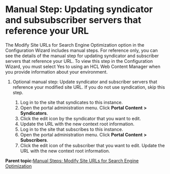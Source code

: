 # Manual Step: Updating syndicator and subsubscriber servers that reference your URL 

The Modify Site URLs for Search Engine Optimization option in the Configuration Wizard includes manual steps. For reference only, you can see the details of the manual step for updating syndicator and subscriber servers that reference your URL. To view this step in the Configuration Wizard, you must select Yes to using an HCL Web Content Manager when you provide information about your environment.

1.  Optional manual step: Update syndicator and subscriber servers that reference your modified site URL. If you do not use syndication, skip this step.

    1.  Log in to the site that syndicates to this instance.
    2.  Open the portal administration menu. Click **Portal Content** **\>** **Syndicators**.
    3.  Click the edit icon by the syndicator that you want to edit.
    4.  Update the URL with the new context root information.
    5.  Log in to the site that subscribes to this instance.
    6.  Open the portal administration menu. Click **Portal Content** **\>** **Subscribers**.
    7.  Click the edit icon of the subscriber that you want to edit. Update the URL with the new context root information.

**Parent topic:**[Manual Steps: Modify Site URLs for Search Engine Optimization ](../config/cw_shorten_url_seo_manual.md)


